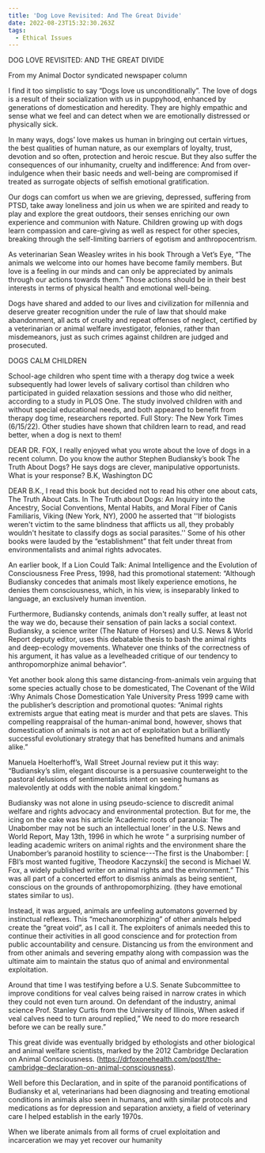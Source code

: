 ```yaml
---
title: 'Dog Love Revisited: And The Great Divide'
date: 2022-08-23T15:32:30.263Z
tags:
  - Ethical Issues
---
```

DOG LOVE REVISITED: AND THE GREAT DIVIDE

From my Animal Doctor syndicated newspaper column

 I find it too simplistic to say “Dogs love us unconditionally”. The love of dogs is a result of their socialization with us in puppyhood, enhanced by generations of domestication and heredity. They are highly empathic and sense what we feel and can detect when we are emotionally distressed or physically sick.


In many ways, dogs’ love makes us human in bringing out certain virtues, the best qualities of human nature, as our exemplars of loyalty, trust, devotion and so often, protection and heroic rescue. But they also suffer the consequences of our inhumanity, cruelty and indifference: And from over-indulgence when their basic needs and well-being are compromised if  treated as surrogate objects of selfish emotional gratification.


Our dogs can comfort us when we are grieving, depressed, suffering from PTSD, take away loneliness and join us when we are spirited and ready to play and explore the great outdoors, their senses enriching our own experience and communion with Nature. Children growing up with dogs learn compassion and care-giving as well as respect for other species, breaking through the self-limiting barriers of egotism and anthropocentrism. 

As veterinarian Sean Weasley writes in his book Through a Vet’s Eye, “The animals we welcome into our homes have become family members. But love is a feeling in our minds and can only be appreciated by animals through our actions towards them.”  Those actions should be in their best interests in terms of physical health and emotional well-being.


Dogs have shared and added to our lives and civilization for millennia and deserve greater recognition under the rule of law that should make abandonment, all acts of cruelty and repeat offenses of neglect, certified by a veterinarian or animal welfare investigator, felonies, rather than misdemeanors, just as such crimes against children are judged and prosecuted.
 
DOGS CALM CHILDREN

School-age children who spent time with a therapy dog twice a week subsequently had lower levels of salivary cortisol than children who participated in guided relaxation sessions and those who did neither, according to a study in PLOS One. The study involved children with and without special educational needs, and both appeared to benefit from therapy dog time, researchers reported. Full Story: The New York Times (6/15/22). Other studies have shown that children learn to read, and read better, when a dog is next to them!


DEAR DR. FOX, I really enjoyed what you wrote about the love of dogs in a recent column. Do you know the author Stephen Budiansky’s book The Truth About Dogs? He says dogs are clever, manipulative opportunists. What is your response?
B.K, Washington DC

DEAR B.K., I read this book but decided not to read his other one about cats, The Truth About Cats. In The Truth about Dogs: An Inquiry into the Ancestry, Social Conventions, Mental Habits, and Moral Fiber of Canis Familiaris, Viking (New York, NY), 2000 he asserted that ''If biologists weren't victim to the same blindness that afflicts us all, they probably wouldn't hesitate to classify dogs as social parasites.'' 
Some of his other books were lauded by the “establishment” that felt under threat from environmentalists and animal rights advocates. 


An earlier book, If a Lion Could Talk: Animal Intelligence and the Evolution of Consciousness Free Press, 1998, had this promotional statement: “Although Budiansky concedes that animals most likely experience emotions, he denies them consciousness, which, in his view, is inseparably linked to language, an exclusively human invention. 

Furthermore, Budiansky contends, animals don't really suffer, at least not the way we do, because their sensation of pain lacks a social context. Budiansky, a science writer (The Nature of Horses) and U.S. News & World Report deputy editor, uses this debatable thesis to bash the animal rights and deep-ecology movements. Whatever one thinks of the correctness of his argument, it has value as a levelheaded critique of our tendency to anthropomorphize animal behavior”.


Yet another book along this same distancing-from-animals vein arguing that some species actually chose to be domesticated, The Covenant of the Wild :Why Animals Chose Domestication Yale University Press 1999 came with the publisher’s description and promotional quotes: “Animal rights extremists argue that eating meat is murder and that pets are slaves. This compelling reappraisal of the human-animal bond, however, shows that domestication of animals is not an act of exploitation but a brilliantly successful evolutionary strategy that has benefited humans and animals alike.” 

Manuela Hoelterhoff’s, Wall Street Journal review put it this way:
“Budiansky’s slim, elegant discourse is a persuasive counterweight to the pastoral delusions of sentimentalists intent on seeing humans as malevolently at odds with the noble animal kingdom.”


Budiansky was not alone in using pseudo-science to discredit animal welfare and rights advocacy and environmental protection. But for me, the icing on the cake was his article ‘Academic roots of paranoia: The Unabomber may not be such an intellectual loner’ in the U.S. News and World Report, May 13th, 1996 in which he wrote “ a surprising number of leading academic writers on animal rights and the environment share the Unabomber’s paranoid hostility to science---The first is the Unabomber: [ FBI’s most wanted fugitive, Theodore Kaczynski] the second is Michael W. Fox, a widely published writer on animal rights and the environment.”
This was all part of a concerted effort to dismiss animals as being sentient, conscious on the grounds of anthropomorphizing. (they have emotional states similar to us). 

Instead, it was argued, animals are unfeeling automatons governed by instinctual reflexes. This “mechanomorphizing” of other animals helped create the “great void”, as I call it. The exploiters of animals needed this to continue their activities in all good conscience and for protection from public accountability and censure. Distancing us from the environment and from other animals and severing empathy along with compassion was the ultimate aim to maintain the status quo of animal and environmental exploitation.


Around that time I was testifying before a U.S. Senate Subcommittee to improve conditions for veal calves being raised in narrow crates in which they could not even turn around. On defendant of the industry, animal science Prof. Stanley Curtis from the University of Illinois, When asked if veal calves need to turn around replied,” We need to do more research before we can be really sure.”


This great divide was eventually bridged by ethologists and other biological and animal welfare scientists, marked by the 2012 Cambridge Declaration on Animal Consciousness. (https://drfoxonehealth.com/post/the-cambridge-declaration-on-animal-consciousness). 


Well before this Declaration, and in spite of the paranoid pontifications of Budiansky et al, veterinarians had been diagnosing and treating emotional conditions in animals also seen in humans, and with similar protocols and medications as for depression and separation anxiety, a field of veterinary care I helped establish in the early 1970s.

When we liberate animals from all forms of cruel exploitation and incarceration we may yet recover our humanity
